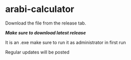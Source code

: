 # arabi-calculator

Download the file from the release tab.


<strong><em>Make sure to download latest release</em></strong>

It is an .exe make sure to run it as administrator in first run

Regular updates will be posted

